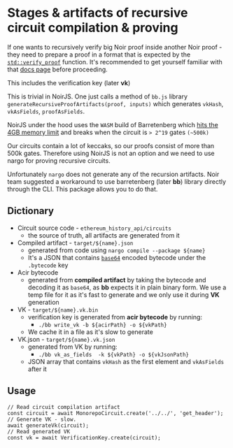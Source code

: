# Stages & artifacts of recursive circuit compilation & proving

If one wants to recursively verify big Noir proof inside another Noir proof - they need to prepare a proof in a format that is expected by the [`std::verify_proof`](https://noir-lang.org/docs/noir/standard_library/recursion#verifying-recursive-proofs) function. It's recommended to get yourself familiar with that [docs page](<(https://noir-lang.org/docs/noir/standard_library/recursion#verifying-recursive-proofs)>) before proceeding.

This includes the verification key (later **vk**)

This is trivial in NoirJS. One just calls a method of `bb.js` library `generateRecursiveProofArtifacts(proof, inputs)` which generates `vkHash`, `vkAsFields`, `proofAsFields`.

NoirJS under the hood uses the `WASM` build of Barretenberg which [hits the 4GB memory limit](https://github.com/noir-lang/noir/issues/4481) and breaks when the circuit is `> 2^19` gates `(~500k)`

Our circuits contain a lot of keccaks, so our proofs consist of more than 500k gates. Therefore using NoirJS is not an option and we need to use nargo for proving recursive circuits.

Unfortunately `nargo` does not generate any of the recursion artifacts. Noir team suggested a workaround to use barretenberg (later **bb**) library directly through the CLI. This package allows you to do that.

## Dictionary

- Circuit source code - `ethereum_history_api/circuits`
  - the source of truth, all artifacts are generated from it
- Compiled artifact - `target/${name}.json`
  - generated from code using `nargo compile --package ${name}`
  - It's a JSON that contains [`base64`](https://en.wikipedia.org/wiki/Base64) encoded bytecode under the `.bytecode` key
- Acir bytecode
  - generated from **compiled artifact** by taking the bytecode and decoding it as `base64`, as **bb** expects it in plain binary form. We use a temp file for it as it's fast to generate and we only use it during **VK** generation
- VK - `target/${name}.vk.bin`
  - verification key is generated from **acir bytecode** by running:
    - `./bb write_vk -b ${acirPath} -o ${vkPath}`
  - We cache it in a file as it's slow to generate
- VK.json - `target/${name}.vk.json`
  - generated from VK by running:
    - `./bb vk_as_fields  -k ${vkPath} -o ${vkJsonPath}`
  - JSON array that contains `vkHash` as the first element and `vkAsFields` after it

## Usage

```TS
// Read circuit compilation artifact
const circuit = await MonorepoCircuit.create('../../', 'get_header');
// Generate VK - slow.
await generateVk(circuit);
// Read generated VK
const vk = await VerificationKey.create(circuit);
```
